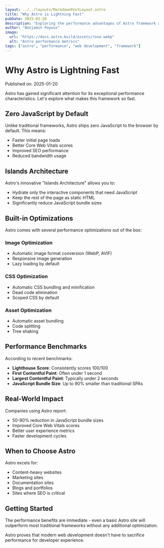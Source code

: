 ```yaml
---
layout: ../../layouts/MarkdownPostLayout.astro
title: "Why Astro is Lightning Fast"
pubDate: 2025-01-20
description: "Exploring the performance advantages of Astro framework and how it achieves such impressive speed."
author: "Benjamin Payoux"
image:
  url: "https://docs.astro.build/assets/rose.webp"
  alt: "Astro performance metrics"
tags: ["astro", "performance", "web development", "framework"]
---
```


# Why Astro is Lightning Fast

Published on: 2025-01-20

Astro has gained significant attention for its exceptional performance characteristics. Let's explore what makes this framework so fast.

## Zero JavaScript by Default

Unlike traditional frameworks, Astro ships zero JavaScript to the browser by default. This means:

- Faster initial page loads
- Better Core Web Vitals scores
- Improved SEO performance
- Reduced bandwidth usage

## Islands Architecture

Astro's innovative "Islands Architecture" allows you to:

- Hydrate only the interactive components that need JavaScript
- Keep the rest of the page as static HTML
- Significantly reduce JavaScript bundle sizes

## Built-in Optimizations

Astro comes with several performance optimizations out of the box:

### Image Optimization

- Automatic image format conversion (WebP, AVIF)
- Responsive image generation
- Lazy loading by default

### CSS Optimization

- Automatic CSS bundling and minification
- Dead code elimination
- Scoped CSS by default

### Asset Optimization

- Automatic asset bundling
- Code splitting
- Tree shaking

## Performance Benchmarks

According to recent benchmarks:

- **Lighthouse Score**: Consistently scores 100/100
- **First Contentful Paint**: Often under 1 second
- **Largest Contentful Paint**: Typically under 2 seconds
- **JavaScript Bundle Size**: Up to 90% smaller than traditional SPAs

## Real-World Impact

Companies using Astro report:

- 50-90% reduction in JavaScript bundle sizes
- Improved Core Web Vitals scores
- Better user experience metrics
- Faster development cycles

## When to Choose Astro

Astro excels for:

- Content-heavy websites
- Marketing sites
- Documentation sites
- Blogs and portfolios
- Sites where SEO is critical

## Getting Started

The performance benefits are immediate - even a basic Astro site will outperform most traditional frameworks without any additional optimization.

Astro proves that modern web development doesn't have to sacrifice performance for developer experience.
